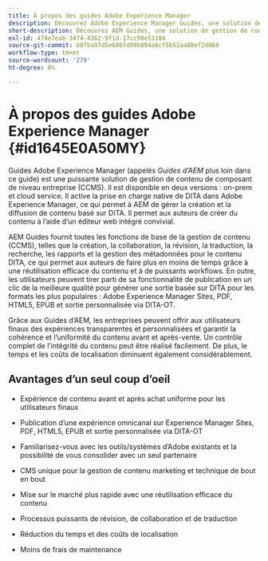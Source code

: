 ```yaml
---
title: À propos des guides Adobe Experience Manager
description: Découvrez Adobe Experience Manager Guides, une solution de gestion de contenu de composant basée sur DITA d’entreprise. Découvrez les avantages des AEM Guides.
short-description: Découvrez AEM Guides, une solution de gestion de contenu de composant DITA de niveau entreprise.
exl-id: 474e7eab-3474-4362-9f1d-17cc98e53184
source-git-commit: b8fba97d5e686fd09b094a6cf5b52aa08ef2d069
workflow-type: tm+mt
source-wordcount: '279'
ht-degree: 0%

---
```


# À propos des guides Adobe Experience Manager {#id1645E0A50MY}

Guides Adobe Experience Manager \(appelés *Guides d’AEM* plus loin dans ce guide\) est une puissante solution de gestion de contenu de composant de niveau entreprise \(CCMS\). Il est disponible en deux versions : on-prem et cloud service. Il active la prise en charge native de DITA dans Adobe Experience Manager, ce qui permet à AEM de gérer la création et la diffusion de contenu basé sur DITA. Il permet aux auteurs de créer du contenu à l’aide d’un éditeur web intégré convivial.

AEM Guides fournit toutes les fonctions de base de la gestion de contenu (CCMS), telles que la création, la collaboration, la révision, la traduction, la recherche, les rapports et la gestion des métadonnées pour le contenu DITA, ce qui permet aux auteurs de faire plus en moins de temps grâce à une réutilisation efficace du contenu et à de puissants workflows. En outre, les utilisateurs peuvent tirer parti de sa fonctionnalité de publication en un clic de la meilleure qualité pour générer une sortie basée sur DITA pour les formats les plus populaires : Adobe Experience Manager Sites, PDF, HTML5, EPUB et sortie personnalisée via DITA-OT.

Grâce aux Guides d’AEM, les entreprises peuvent offrir aux utilisateurs finaux des expériences transparentes et personnalisées et garantir la cohérence et l’uniformité du contenu avant et après-vente. Un contrôle complet de l’intégrité du contenu peut être réalisé facilement. De plus, le temps et les coûts de localisation diminuent également considérablement.

## Avantages d’un seul coup d’oeil

- Expérience de contenu avant et après achat uniforme pour les utilisateurs finaux

- Publication d’une expérience omnicanal sur Experience Manager Sites, PDF, HTML5, EPUB et sortie personnalisée via DITA-OT

- Familiarisez-vous avec les outils/systèmes d’Adobe existants et la possibilité de vous consolider avec un seul partenaire

- CMS unique pour la gestion de contenu marketing et technique de bout en bout

- Mise sur le marché plus rapide avec une réutilisation efficace du contenu

- Processus puissants de révision, de collaboration et de traduction

- Réduction du temps et des coûts de localisation

- Moins de frais de maintenance
